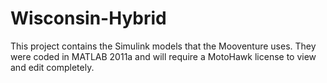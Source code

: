 # Wisconsin-Hybrid

This project contains the Simulink models that the Mooventure uses. They were coded in MATLAB 2011a and will require a MotoHawk license to view and edit completely. 

